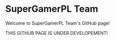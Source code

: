 # SuperGamerPL Team
Welcome to SuperGamerPL Team's GitHub page!

THIS GITHUB PAGE IS UNDER DEVELOPEMENT!
